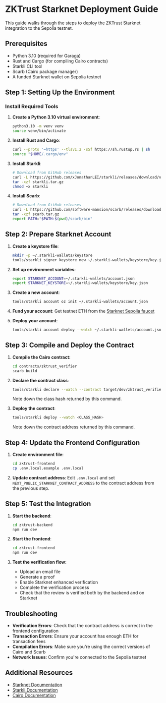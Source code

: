 # ZKTrust Starknet Deployment Guide

This guide walks through the steps to deploy the ZKTrust Starknet integration to the Sepolia testnet.

## Prerequisites

- Python 3.10 (required for Garaga)
- Rust and Cargo (for compiling Cairo contracts)
- Starkli CLI tool
- Scarb (Cairo package manager)
- A funded Starknet wallet on Sepolia testnet

## Step 1: Setting Up the Environment

### Install Required Tools

1. **Create a Python 3.10 virtual environment**:
   ```bash
   python3.10 -m venv venv
   source venv/bin/activate
   ```

2. **Install Rust and Cargo**:
   ```bash
   curl --proto '=https' --tlsv1.2 -sSf https://sh.rustup.rs | sh
   source "$HOME/.cargo/env"
   ```

3. **Install Starkli**:
   ```bash
   # Download from GitHub releases
   curl -L https://github.com/xJonathanLEI/starkli/releases/download/v0.4.0/starkli-aarch64-apple-darwin.tar.gz -o starkli.tar.gz
   tar -xzf starkli.tar.gz
   chmod +x starkli
   ```

4. **Install Scarb**:
   ```bash
   # Download from GitHub releases
   curl -L https://github.com/software-mansion/scarb/releases/download/v2.5.4/scarb-v2.5.4-aarch64-apple-darwin.tar.gz -o scarb.tar.gz
   tar -xzf scarb.tar.gz
   export PATH="$PATH:$(pwd)/scarb/bin"
   ```

## Step 2: Prepare Starknet Account

1. **Create a keystore file**:
   ```bash
   mkdir -p ~/.starkli-wallets/keystore
   tools/starkli signer keystore new ~/.starkli-wallets/keystore/key.json
   ```

2. **Set up environment variables**:
   ```bash
   export STARKNET_ACCOUNT=~/.starkli-wallets/account.json
   export STARKNET_KEYSTORE=~/.starkli-wallets/keystore/key.json
   ```

3. **Create a new account**:
   ```bash
   tools/starkli account oz init ~/.starkli-wallets/account.json
   ```

4. **Fund your account**:
   Get testnet ETH from the [Starknet Sepolia faucet](https://sepolia.starknet.io)

5. **Deploy your account**:
   ```bash
   tools/starkli account deploy --watch ~/.starkli-wallets/account.json
   ```

## Step 3: Compile and Deploy the Contract

1. **Compile the Cairo contract**:
   ```bash
   cd contracts/zktrust_verifier
   scarb build
   ```

2. **Declare the contract class**:
   ```bash
   tools/starkli declare --watch --contract target/dev/zktrust_verifier_ZKTrustVerifier.sierra.json
   ```
   Note down the class hash returned by this command.

3. **Deploy the contract**:
   ```bash
   tools/starkli deploy --watch <CLASS_HASH>
   ```
   Note down the contract address returned by this command.

## Step 4: Update the Frontend Configuration

1. **Create environment file**:
   ```bash
   cd zktrust-frontend
   cp .env.local.example .env.local
   ```

2. **Update contract address**:
   Edit `.env.local` and set `NEXT_PUBLIC_STARKNET_CONTRACT_ADDRESS` to the contract address from the previous step.

## Step 5: Test the Integration

1. **Start the backend**:
   ```bash
   cd zktrust-backend
   npm run dev
   ```

2. **Start the frontend**:
   ```bash
   cd zktrust-frontend
   npm run dev
   ```

3. **Test the verification flow**:
   - Upload an email file
   - Generate a proof
   - Enable Starknet enhanced verification
   - Complete the verification process
   - Check that the review is verified both by the backend and on Starknet

## Troubleshooting

- **Verification Errors**: Check that the contract address is correct in the frontend configuration
- **Transaction Errors**: Ensure your account has enough ETH for transaction fees
- **Compilation Errors**: Make sure you're using the correct versions of Cairo and Scarb
- **Network Issues**: Confirm you're connected to the Sepolia testnet

## Additional Resources

- [Starknet Documentation](https://docs.starknet.io)
- [Starkli Documentation](https://book.starkli.rs)
- [Cairo Documentation](https://book.cairo-lang.org)
